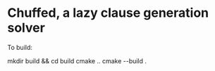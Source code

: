 # Chuffed, a lazy clause generation solver

To build:

  mkdir build && cd build
  cmake ..
  cmake --build .
